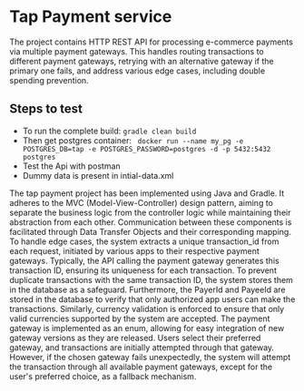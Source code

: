 # Tap Payment service
The project contains HTTP REST API for processing e-commerce payments via multiple payment gateways.
This handles routing transactions to different payment gateways, retrying with an alternative gateway if the primary one fails, and address various edge cases, including double spending prevention.
## Steps to test
- To run the complete build:
  `gradle clean build`
- Then get postgres container:
  ` docker run --name my_pg -e POSTGRES_DB=tap -e POSTGRES_PASSWORD=postgres -d -p 5432:5432 postgres`
- Test the Api with postman
- Dummy data is present in intial-data.xml

The tap payment project has been implemented using Java and Gradle. 
It adheres to the MVC (Model-View-Controller) design pattern, aiming to separate the business logic from the controller logic while maintaining their abstraction from each other. 
Communication between these components is facilitated through Data Transfer Objects and their corresponding mapping.
To handle edge cases, the system extracts a unique transaction_id from each request, initiated by various apps to their respective payment gateways. 
Typically, the API calling the payment gateway generates this transaction ID, ensuring its uniqueness for each transaction. 
To prevent duplicate transactions with the same transaction ID, the system stores them in the database as a safeguard.
Furthermore, the PayerId and PayeeId are stored in the database to verify that only authorized app users can make the transactions. 
Similarly, currency validation is enforced to ensure that only valid currencies supported by the system are accepted.
The payment gateway is implemented as an enum, allowing for easy integration of new gateway versions as they are released. Users select their preferred gateway, and transactions are initially attempted through that gateway. 
However, if the chosen gateway fails unexpectedly, the system will attempt the transaction through all available payment gateways, except for the user's preferred choice, as a fallback mechanism.
